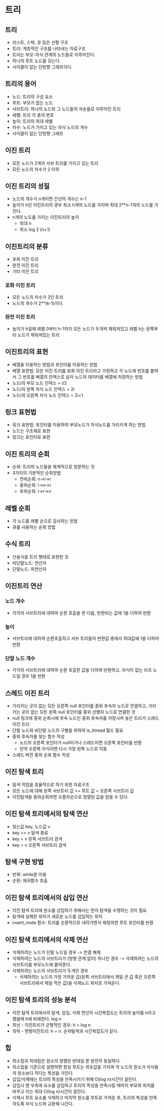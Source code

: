 # 트리

## 트리

- 리스트, 스택, 큐 등은 선형 구조
- 트리: 계층적인 구조를 나타내는 자료구조
- 트리는 부모-자식 관계의 노드들로 이루어진다.
- 하나의 루트 노드를 갖는다.
- 사이클이 없는 단방향 그래프이다.

## 트리의 용어

- 노드: 트리의 구성 요소
- 루트: 부모가 없는 노드
- 서브트리: 하나의 노드와 그 노드들의 자손들로 이루어진 트리
- 레벨: 트리 각 층의 번호
- 높이: 트리의 최대 레벨
- 차수: 노드가 가지고 있는 자식 노드의 개수
- 사이클이 없는 단방향 그래프

## 이진 트리

- 모든 노드가 2개의 서브 트리를 가지고 있는 트리
- 모든 노드의 차수가 2 이하

## 이진 트리의 성질

- 노드의 개수가 n개이면 간선의 개수는 n-1
- 높이가 h인 이진트리의 경우 최소 h개의 노드를 가지며 최대 2\*\*n-1개의 노드를 가진다.
- n개의 노드를 가지는 이진트리의 높이
  - 최대 n
  - 최소 log 2 (n+1)

## 이진트리의 분류

- 포화 이진 트리
- 완전 이진 트리
- 기타 이진 트리

### 포화 이진 트리

- 모든 노드의 차수가 2인 트리
- 노드의 개수가 2\*\*(k-1)이다.

### 완전 이진 트리

- 높이가 h일때 레벨 0부터 h-1까지 모든 노드가 두개씩 채워져있고 레벨 h는 왼쪽부터 노드가 채워져있는 트리

## 이진트리의 표현

- 배열을 이용하는 방법과 포인터를 이용하는 방법
- 배열 표현법: 모든 이진 트리를 포화 이진 트리라고 가정하고 각 노드에 번호를 붙여서 그 번호를 배열의 인덱스로 삼아 노드의 데이터를 배열에 저장하는 방법
- 노드i의 부모 노드 인덱스 = i/2
- 노드i의 왼쪽 자식 노드 인덱스 = 2i
- 노드i의 오른쪽 자식 노드 인덱스 = 2i+1

## 링크 표현법

- 링크 표현법: 포인터를 이용하여 부모노드가 자식노드를 가리키게 하는 방법
- 노드는 구조체로 표현
- 링크는 포인터로 표현

## 이진 트리의 순회

- 순회: 트리의 노드들을 체계적으로 방문하는 것
- 3가지의 기본적인 순회방법
  - 전위순회: n->l->r
  - 중위순회: l->n->r
  - 후위순회: l->r->n

## 레벨 순회

- 각 노드를 레벨 순으로 검사하는 방법
- 큐를 사용하는 순회 방법

## 수식 트리

- 산술식을 트리 형태로 표현한 것
- 비단말노드: 연산자
- 단말노드: 피연산자

## 이진트리 연산

### 노드 개수

- 각각의 서브트리에 대하여 순환 호출을 한 다음, 반환되는 값에 1을 더하여 반환

### 높이

- 서브트리에 대하여 순환호출하고 서브 트리들의 반환값 중에서 최대값에 1을 더하야 반환

### 단말 노드 개수

- 각각의 서브트리에 대하여 순환 호출한 값을 더하여 반환하고, 자식이 없는 리프 노드일 경우 1을 반환

## 스레드 이진 트리

- 가리키는 곳이 없는 모든 오른쪽 null 포인터를 중위 후속자 노드로 연결하고, 가리키는 곳이 없는 모든 왼쪽 null 포인터를 중위 선행자 노드로 연결한 것
- null 링크에 중위 순회시에 후속 노드인 중위 후속자를 저장시켜 놓은 트리가 스레드 이진 트리
- 단말 노드와 비단말 노드의 구별을 위하여 is_thread 필드 필요
- 중위 후속자를 찾는 함수 작성
  - 노드의 오른쪽 포인터가 null이거나 스레드이면 오른쪽 포인터를 반환
  - 만약 오른쪽 자식이면 다시 가장 왼쪽 노드로 이동
- 스레드 버전 중위 순회 함수 작성

## 이진 탐색 트리

- 탐색 작업을 효율적으로 하기 위한 자료구조
- 모든 노드에 대해 왼쪽 서브트리 값 <= 루트 값 < 오른쪽 서브트리 값
- 이진탐색을 중위순회하면 오름차순으로 정렬된 값을 얻을 수 있다.

## 이진 탐색 트리에서의 탐색 연산

- 찾는값 key, 노드값 v
- key == v 탐색 종료
- key < v 왼쪽 서브트리 검색
- key > v 오른쪽 서브트리 검색

## 탐색 구현 방법

- 반복: while문 이용
- 순환: 재귀함수 호출

## 이진 탐색 트리에서의 삽입 연산

- 이진 탐색 트리에 원소를 삽입하기 위해서는 먼저 탐색을 수행하는 것이 필요
- 탐색에 실패한 위치가 새로운 노드를 삽입하는 위치
- insert_node 함수: 트리를 순환적으로 내려가면서 재정의한 루트 포인터를 반환

## 이진 탐색 트리에서의 삭제 연산

- 삭제하려는 노드가 단말 노드일 경우 -> 연결 해제
- 삭제하려는 노드의 서브트리가 (방향 관계 없이) 하나인 경우 -> 삭제하려는 노드의 서브트리를 부모노드에 붙여준다.
- 삭제하려는 노드의 서브트리가 두개인 경우
  - 삭제하려는 노드의 가장 가까운 값(왼쪽 서브트리에서 제일 큰 값 혹은 오른쪽 서브트리에서 제일 작은 값)을 삭제노드 위치로 가져온다.

## 이진 탐색 트리의 성능 분석

- 이진 탐색 트리에서의 탐색, 삽입, 삭제 연산의 시간복잡도는 트리의 높이를 h라고 했을때 h에 비례한다. log n
- 최선 - 이진트리가 균형적인 경우: h = log n
- 최악 - 편향이진트리: h = n. 순차탐색과 시간복잡도가 같다.

## 힙

- 최소힙과 최대힙은 원소의 정렬만 반대일 뿐 완전히 동일하다.
- 최소힙을 기준으로 설명하면 항상 루트는 최솟값을 가지며 각 노드의 원소가 자식들의 원소보다 작다는 특성을 가진다.
- 삽입/삭제에는 트리의 특성을 만족시키기 위해 O(log n)시간이 걸린다.
- 삽입시 맨 우측에 요소를 삽입하고 트리의 특성을 만족시킬 때까지 부모와 위치를 바꾸고 이는 최대 O(log n)시간이 걸린다.
- 삭제시 루트 요소를 삭제하고 마지막 원소를 루트로 가져온 후, 트리의 특성을 만족하도록 자식 노드와 교환해 나간다.
